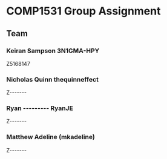 # COMP1531 Group Assignment

## Team

### Keiran Sampson	3N1GMA-HPY 		
Z5168147		

### Nicholas Quinn	thequinneffect		
Z-------		

### Ryan ---------	RyanJE
Z-------		

### Matthew Adeline	(mkadeline)	
Z-------		
